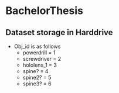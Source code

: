 # BachelorThesis

## Dataset storage in Harddrive
- Obj\_id is as follows
	- powerdrill = 1
	- screwdriver = 2
	- hololens\_1 = 3
	- spine? = 4
	- spine2? = 5
	- spine3? = 6

